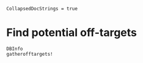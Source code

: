 ```@meta
CollapsedDocStrings = true
```

# Find potential off-targets

```@docs
DBInfo
gatherofftargets!
```